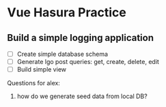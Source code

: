 # Vue Hasura Practice

## Build a simple logging application

- [ ] Create simple database schema
- [ ] Generate lgo post queries: get, create, delete, edit
- [ ] Build simple view

Questions for alex:

1. how do we generate seed data from local DB?
